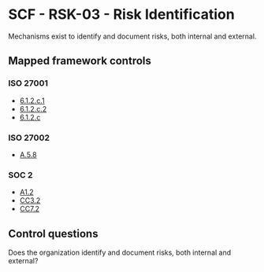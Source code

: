 # SCF - RSK-03 - Risk Identification
Mechanisms exist to identify and document risks, both internal and external. 
## Mapped framework controls
### ISO 27001
- [6.1.2.c.1](../iso27001/6.md#612c1)
- [6.1.2.c.2](../iso27001/6.md#612c2)
- [6.1.2.c](../iso27001/6.md#612c)
  
### ISO 27002
- [A.5.8](../iso27002/a-5.md#a58)
  
### SOC 2
- [A1.2](../soc2/a12.md)
- [CC3.2](../soc2/cc32.md)
- [CC7.2](../soc2/cc72.md)
  
## Control questions
Does the organization identify and document risks, both internal and external? 
  